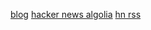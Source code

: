 [blog](https://qiita.com/soarflat/items/b9d3d17b8ab1f5dbfed2#comment-a97da02767fb62c67564)
[hacker news algolia](https://hn.algolia.com/)
[hn rss](https://hnrss.github.io/)

